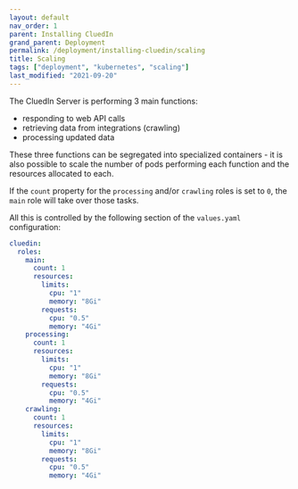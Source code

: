 ```yaml
---
layout: default
nav_order: 1
parent: Installing CluedIn
grand_parent: Deployment
permalink: /deployment/installing-cluedin/scaling
title: Scaling
tags: ["deployment", "kubernetes", "scaling"]
last_modified: "2021-09-20"
---
```


The CluedIn Server is performing 3 main functions:
- responding to web API calls
- retrieving data from integrations (crawling)
- processing updated data

These three functions can be segregated into specialized containers - it is also possible to scale the number of pods performing each function and the resources allocated to each. 

If the `count` property for the `processing` and/or `crawling` roles is set to `0`, the `main` role will take over those tasks. 

All this is controlled by the following section of the `values.yaml` configuration:

```yaml
cluedin:
  roles:
    main:
      count: 1
      resources:
        limits:
          cpu: "1"
          memory: "8Gi"
        requests:
          cpu: "0.5"
          memory: "4Gi"
    processing:
      count: 1
      resources:
        limits:
          cpu: "1"
          memory: "8Gi"
        requests:
          cpu: "0.5"
          memory: "4Gi"
    crawling:
      count: 1
      resources:
        limits:
          cpu: "1"
          memory: "8Gi"
        requests:
          cpu: "0.5"
          memory: "4Gi"
```
